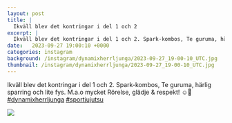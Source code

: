 ```yaml
---
layout: post
title: |
  Ikväll blev det kontringar i del 1 och 2
excerpt: |
  Ikväll blev det kontringar i del 1 och 2. Spark-kombos, Te guruma, härlig sparring och lite fys. M.a.o mycket Rörelse, glädje & respekt! ☺️👊  
date:   2023-09-27 19:00:10 +0000
categories: instagram
background: /instagram/dynamixherrljunga/2023-09-27_19-00-10_UTC.jpg
thumbnail: /instagram/dynamixherrljunga/2023-09-27_19-00-10_UTC.jpg
---
```

Ikväll blev det kontringar i del 1 och 2. Spark-kombos, Te guruma, härlig sparring och lite fys. M.a.o mycket Rörelse, glädje & respekt! ☺️👊 [#dynamixherrljunga](https://www.instagram.com/explore/tags/dynamixherrljunga/) [#sportjujutsu](https://www.instagram.com/explore/tags/sportjujutsu/)



<img src='/www-dynamix-herrljunga/instagram/dynamixherrljunga/2023-09-27_19-00-10_UTC.jpg' class='img-fluid' />
